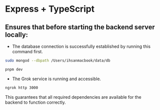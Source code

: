 # Express + TypeScript

## Ensures that before starting the backend server locally:

- The database connection is successfully established by running this command first.

```bash
sudo mongod --dbpath /Users/ihsanmacbook/data/db
```

```bash
pnpm dev
```

- The Grok service is running and accessible.

```bash
ngrok http 3000
```

This guarantees that all required dependencies are available for the backend to function correctly.
